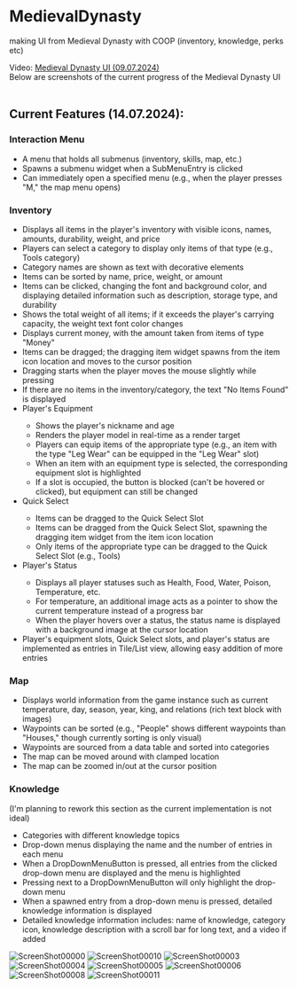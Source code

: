 # MedievalDynasty
 making UI from Medieval Dynasty with COOP (inventory, knowledge, perks etc)

Video: <a href="https://youtu.be/rmvkUA3AKrw"> Medieval Dynasty UI (09.07.2024) </a> <br/>
Below are screenshots of the current progress of the Medieval Dynasty UI
<br/><br/>
<h2>Current Features (14.07.2024):</h2>
<h3>Interaction Menu</h3>
<ul>
	<li>A menu that holds all submenus (inventory, skills, map, etc.)</li>
	<li>Spawns a submenu widget when a SubMenuEntry is clicked</li>
	<li>Can immediately open a specified menu (e.g., when the player presses "M," the map menu opens)</li>
</ul>
<h3>Inventory</h3>
<ul>
	<li>Displays all items in the player's inventory with visible icons, names, amounts, durability, weight, and price</li>
	<li>Players can select a category to display only items of that type (e.g., Tools category)</li>
	<li>Category names are shown as text with decorative elements</li>
	<li>Items can be sorted by name, price, weight, or amount</li>
	<li>Items can be clicked, changing the font and background color, and displaying detailed information such as description, storage type, and durability</li>
	<li>Shows the total weight of all items; if it exceeds the player's carrying capacity, the weight text font color changes</li>
	<li>Displays current money, with the amount taken from items of type "Money"</li>
	<li>Items can be dragged; the dragging item widget spawns from the item icon location and moves to the cursor position</li>
	<li>Dragging starts when the player moves the mouse slightly while pressing</li>
	<li>If there are no items in the inventory/category, the text "No Items Found" is displayed</li>
	<li>Player's Equipment</li>
	<ul>
		<li>Shows the player's nickname and age</li>
		<li>Renders the player model in real-time as a render target</li>
		<li>Players can equip items of the appropriate type (e.g., an item with the type "Leg Wear" can be equipped in the "Leg Wear" slot)</li>
		<li>When an item with an equipment type is selected, the corresponding equipment slot is highlighted</li>
		<li>If a slot is occupied, the button is blocked (can't be hovered or clicked), but equipment can still be changed</li>
	</ul>
	<li>Quick Select</li>
	<ul>
		<li>Items can be dragged to the Quick Select Slot</li>
		<li>Items can be dragged from the Quick Select Slot, spawning the dragging item widget from the item icon location</li>
		<li>Only items of the appropriate type can be dragged to the Quick Select Slot (e.g., Tools)</li>
	</ul>
	<li>Player's Status</li>
	<ul>
		<li>Displays all player statuses such as Health, Food, Water, Poison, Temperature, etc.</li>
		<li>For temperature, an additional image acts as a pointer to show the current temperature instead of a progress bar</li>
		<li>When the player hovers over a status, the status name is displayed with a background image at the cursor location</li>
	</ul>
	<li>Player's equipment slots, Quick Select slots, and player's status are implemented as entries in Tile/List view, allowing easy addition of more entries</li>
	
</ul>
<h3>Map</h3>
<ul>
	<li>Displays world information from the game instance such as current temperature, day, season, year, king, and relations (rich text block with images)</li>
	<li>Waypoints can be sorted (e.g., "People" shows different waypoints than "Houses," though currently sorting is only visual)</li>
	<li>Waypoints are sourced from a data table and sorted into categories</li>
	<li>The map can be moved around with clamped location</li>
	<li>The map can be zoomed in/out at the cursor position</li>
</ul>
<h3>Knowledge</h3>
(I'm planning to rework this section as the current implementation is not ideal)
<ul>
	<li>Categories with different knowledge topics</li>
	<li>Drop-down menus displaying the name and the number of entries in each menu</li>
	<li>When a DropDownMenuButton is pressed, all entries from the clicked drop-down menu are displayed and the menu is highlighted</li>
	<li>Pressing next to a DropDownMenuButton will only highlight the drop-down menu</li>
	<li>When a spawned entry from a drop-down menu is pressed, detailed knowledge information is displayed</li>
	<li>Detailed knowledge information includes: name of knowledge, category icon, knowledge description with a scroll bar for long text, and a video if added</li>
</ul>

![ScreenShot00000](https://github.com/Endersik4/MedievalDynasty/assets/131354098/f822154e-cafa-4f08-b205-8b0107bd1ec6)
![ScreenShot00010](https://github.com/user-attachments/assets/6d68a03d-1d8a-4065-ad45-c3d494a5f14e)
![ScreenShot00003](https://github.com/Endersik4/MedievalDynasty/assets/131354098/b575b7e0-d5d8-4b87-ae07-15e43a729264)
![ScreenShot00004](https://github.com/Endersik4/MedievalDynasty/assets/131354098/1c381fc5-a4f4-48b6-874f-0d0d5789dc8e)
![ScreenShot00005](https://github.com/Endersik4/MedievalDynasty/assets/131354098/be113ee4-6790-48d5-acbd-35cccfa41566)
![ScreenShot00006](https://github.com/Endersik4/MedievalDynasty/assets/131354098/6fe26ba4-b817-457c-bd43-04ebad5274c1)
![ScreenShot00008](https://github.com/user-attachments/assets/4acb1b1e-fa2d-446a-84a6-dcb770179781)
![ScreenShot00011](https://github.com/user-attachments/assets/1e132bfd-a9c6-47b3-be0b-1b979cc3129e)


